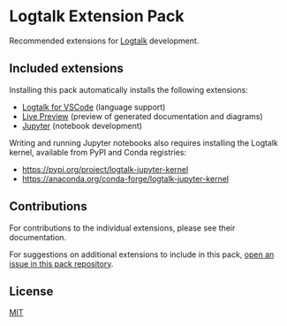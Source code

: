 # Logtalk Extension Pack

Recommended extensions for [Logtalk](https://logtalk.org) development.

## Included extensions

Installing this pack automatically installs the following extensions:

- [Logtalk for VSCode](https://marketplace.visualstudio.com/items?itemName=LogtalkDotOrg.logtalk-for-vscode) (language support)
- [Live Preview](https://marketplace.visualstudio.com/items?itemName=ms-vscode.live-server) (preview of generated documentation and diagrams)
- [Jupyter](https://marketplace.visualstudio.com/items?itemName=ms-toolsai.jupyter) (notebook development)

Writing and running Jupyter notebooks also requires installing the Logtalk kernel, available from PyPI and Conda registries:

- <https://pypi.org/project/logtalk-jupyter-kernel>
- <https://anaconda.org/conda-forge/logtalk-jupyter-kernel>

## Contributions

For contributions to the individual extensions, please see their documentation.

For suggestions on additional extensions to include in this pack, [open an issue in this pack repository](https://github.com/LogtalkDotOrg/logtalk-extension-pack.git).

## License

[MIT](https://github.com/LogtalkDotOrg/logtalk-extension-pack/blob/master/LICENSE)
